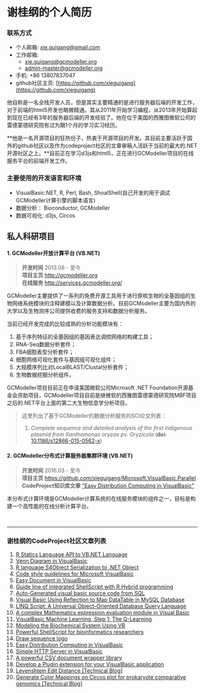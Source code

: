 # 谢桂纲的个人简历
### 联系方式
+ 个人邮箱: [xie.guigang@gmail.com](mailto://xie.guigang@gmail.com)
+ 工作邮箱:
	+ [xie.guigang@gcmodeller.org](mailto://xie.guigang@gcmodeller.org)
    + [admin-master@gcmodeller.org](mailto://admin-master@gcmodeller.org)
+ 手机: +86 13807837047
+ github社区主页: [https://github.com/xieguigang](https://github.com/xieguigang)

他自称是一名全栈开发人员，但是其实主要精通的是进行服务器后端的开发工作，对于前端的html5开发也略微精通。其从2011年开始学习编程，从2013年开始算起到现在已经有3年的服务器后端的开发经验了。他在位于美国的西雅图微软公司的雷德蒙德研究院有过为期1个月的学习实习经历。

**他是一名开源项目的狂热份子，热衷于开源项目的开发。其目前主要活跃于国外的github社区以及作为codeproject社区的文章审稿人活跃于当前的最大的.NET开源社区之上。**目前正在学习d3js和html5，正在进行GCModeller项目的在线服务平台的前端开发工作。

### 主要使用的开发语言和环境
+ VisualBasic.NET, R, Perl, Bash, ShoalShell(自己开发的用于调试GCModeller计算引擎的脚本语言)
+ 数据分析： Bioconductor, GCModeller
+ 数据可视化:  d3js, Circos

## 私人科研项目
#### 1. GCModeller开放计算平台 (VB.NET)
> **开发时间**	2013.08 - 至今<br />
> **项目主页**	http://gcmodeller.org<br />
> **在线服务**	http://services.gcmodeller.org/

GCModeller主要提供了一系列的免费开源工具用于进行原核生物的全基因组的生物网络系统模块的注释建模以及计算数据分析。目前GCModeller主要为国内外的大学以及生物测序公司提供收费的服务支持和数据分析服务。

当前已经开发完成的比较成熟的分析功能模块有：
1.	基于序列特征的全基因组的基因表达调控网络的构建工具；
2.	RNA-Seq数据分析套件；
3.	FBA细胞表型分析套件；
4.	细胞网络可视化套件与基因组可视化组件；
5.	大规模序列比对LocalBLAST/Clustal分析套件；
6.	生物数据挖掘分析组件。

GCModeller项目目前正在申请美国微软公司Microsoft .NET Foundation开源基金会资助项目，GCModeller项目目前是继微软的西雅图雷德蒙德研究院MBF项目之后的.NET平台上面的第二大生物信息学分析项目。
>这里列出了基于GCModeller的数据分析服务的SCI论文列表：
>1. *Complete sequence and detailed analysis of the first indigenous plasmid from Xanthomonas oryzae pv. Oryzicola* (**doi:** [10.1186/s12866-015-0562-x](http://bmcmicrobiol.biomedcentral.com/articles/10.1186/s12866-015-0562-x))

#### 2. GCModeller分布式计算服务器集群环境 (VB.NET)
> **开发时间**	2016.03 - 至今<br />
> **项目主页**  https://github.com/xieguigang/Microsoft.VisualBasic.Parallel<br />
> **CodeProject知识库文章** ["Easy Distribution Computing in VisualBasic"](http://www.codeproject.com/Articles/1076209/Easy-Distribution-Computing-in-VisualBasic)

本分布式计算环境是GCModeller计算系统的在线服务模块的组件之一，目标是构建一个高性能的在线分析计算平台。

<br />

-------------------------
### 谢桂纲的CodeProject社区文章列表
1. [R Statics Language API to VB.NET Language](http://www.codeproject.com/Articles/1083875/R-Statics-Language-API-to-VB-NET-Language)
2. [Venn Diagram in VisualBasic](http://www.codeproject.com/Articles/1090178/Venn-Diagram-in-VisualBasic)
3. [R language S4Object Serialization to .NET Object](http://www.codeproject.com/Articles/890099/R-language-S-Object-Serialization-to-NET-Object)
4. [Code style guidelines for Microsoft VisualBasic](http://www.codeproject.com/Articles/1101608/Code-style-guidelines-for-Microsoft-VisualBasic)
5. [Easy Document in VisualBasic](http://www.codeproject.com/Articles/1099296/Easy-Document-in-VisualBasic)
6. [Guide line of integrated ShellScript with R Hybrid programming](http://www.codeproject.com/Articles/832975/Guide-line-of-integrated-ShellScript-with-R-Hybrid)
7. [Auto-Generated visual basic source code from SQL](http://www.codeproject.com/Articles/989264/Auto-Generated-visual-basic-source-code-from-SQL)
8. [Visual Basic Using Reflection to Map DataTable in MySQL Database](http://www.codeproject.com/Articles/638976/Visual-Basic-Using-Reflection-to-Map-DataTable-in)
9. [LINQ Script: A Universal Object-Oriented Database Query Language](http://www.codeproject.com/Articles/721827/LINQ-Script-A-Universal-Object-Oriented-Database-Q)
10. [A complex Mathematics expression evaluation module in Visual Basic](http://www.codeproject.com/Articles/646391/A-complex-Mathematics-expression-evaluation-module)
11. [VisualBasic Machine Learning, Step 1: The Q-Learning](http://www.codeproject.com/Articles/1088282/VisualBasic-Machine-Learning-Step-The-Q-Learning)
12. [Modeling the Biochemical System Using VB](http://www.codeproject.com/Articles/664153/Modeling-the-Biochemical-System-Using-VB)
13. [Powerful ShellScript for bioinformatics researchers](http://www.codeproject.com/Articles/820854/Powerful-ShellScript-for-bioinformatics-researcher)
14. [Draw sequence logo](http://www.codeproject.com/Articles/1095279/Draw-sequence-logo)
15. [Easy Distribution Computing in VisualBasic](http://www.codeproject.com/Articles/1076209/Easy-Distribution-Computing-in-VisualBasic)
16. [Simple HTTP Server in VisualBasic](http://www.codeproject.com/Articles/1068466/Simple-HTTP-Server-in-VisualBasic)
17. [A powerful CSV document wrapper library](http://www.codeproject.com/Articles/788006/A-powerful-CSV-document-wrapper-library)
18. [Develop a Plugin extension for your VisualBasic application](http://www.codeproject.com/Articles/703590/Develop-a-Plugin-extension-for-your-VisualBasic-ap)
19. [Levenshtein Edit Distance [Technical Blog]](http://www.codeproject.com/Articles/1055849/Levenshtein-Edit-Distance)
20. [Generate Color Mappings on Circos plot for prokaryote comparative genomics [Technical Blog]](http://www.codeproject.com/Articles/1055851/Generate-Color-Mappings-on-Circos-plot-for-prokary)